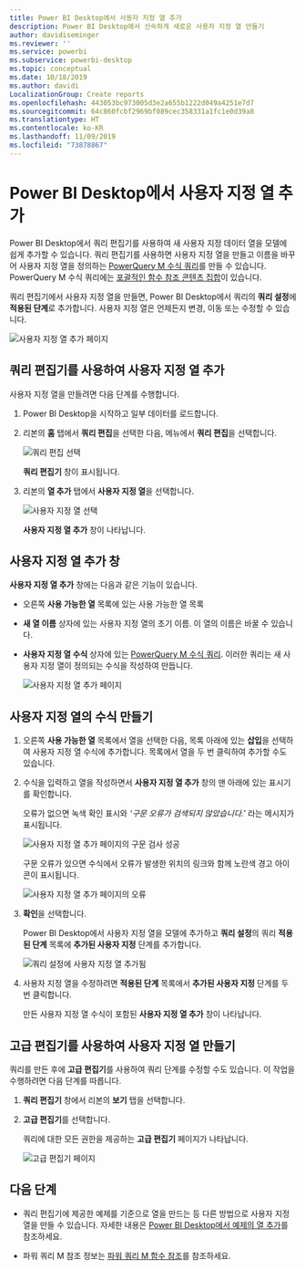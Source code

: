 ```yaml
---
title: Power BI Desktop에서 사용자 지정 열 추가
description: Power BI Desktop에서 신속하게 새로운 사용자 지정 열 만들기
author: davidiseminger
ms.reviewer: ''
ms.service: powerbi
ms.subservice: powerbi-desktop
ms.topic: conceptual
ms.date: 10/18/2019
ms.author: davidi
LocalizationGroup: Create reports
ms.openlocfilehash: 443053bc973005d3e2a655b1222d049a4251e7d7
ms.sourcegitcommit: 64c860fcbf2969bf089cec358331a1fc1e0d39a8
ms.translationtype: HT
ms.contentlocale: ko-KR
ms.lasthandoff: 11/09/2019
ms.locfileid: "73878867"
---
```

# <a name="add-a-custom-column-in-power-bi-desktop"></a>Power BI Desktop에서 사용자 지정 열 추가

Power BI Desktop에서 쿼리 편집기를 사용하여 새 사용자 지정 데이터 열을 모델에 쉽게 추가할 수 있습니다. 쿼리 편집기를 사용하면 사용자 지정 열을 만들고 이름을 바꾸어 사용자 지정 열을 정의하는 [PowerQuery M 수식 쿼리](https://docs.microsoft.com/powerquery-m/quick-tour-of-the-power-query-m-formula-language)를 만들 수 있습니다. PowerQuery M 수식 쿼리에는 [포괄적인 함수 참조 콘텐츠 집합](https://docs.microsoft.com/powerquery-m/power-query-m-function-reference)이 있습니다. 

쿼리 편집기에서 사용자 지정 열을 만들면, Power BI Desktop에서 쿼리의 **쿼리 설정**에 **적용된 단계**로 추가합니다. 사용자 지정 열은 언제든지 변경, 이동 또는 수정할 수 있습니다.

![사용자 지정 열 추가 페이지](media/desktop-add-custom-column/add-custom-column_01.png)

## <a name="use-query-editor-to-add-a-custom-column"></a>쿼리 편집기를 사용하여 사용자 지정 열 추가

사용자 지정 열을 만들려면 다음 단계를 수행합니다.

1. Power BI Desktop을 시작하고 일부 데이터를 로드합니다.

2. 리본의 **홈** 탭에서 **쿼리 편집**을 선택한 다음, 메뉴에서 **쿼리 편집**을 선택합니다.

   ![쿼리 편집 선택](media/desktop-add-custom-column/add-column-from-example_02.png)

   **쿼리 편집기** 창이 표시됩니다. 

2. 리본의 **열 추가** 탭에서 **사용자 지정 열**을 선택합니다.

   ![사용자 지정 열 선택](media/desktop-add-custom-column/add-custom-column_02.png)

   **사용자 지정 열 추가** 창이 나타납니다.

## <a name="the-add-custom-column-window"></a>사용자 지정 열 추가 창

**사용자 지정 열 추가** 창에는 다음과 같은 기능이 있습니다. 
- 오른쪽 **사용 가능한 열** 목록에 있는 사용 가능한 열 목록

- **새 열 이름** 상자에 있는 사용자 지정 열의 초기 이름. 이 열의 이름은 바꿀 수 있습니다.

- **사용자 지정 열 수식** 상자에 있는 [PowerQuery M 수식 쿼리](https://docs.microsoft.com/powerquery-m/power-query-m-function-reference). 이러한 쿼리는 새 사용자 지정 열이 정의되는 수식을 작성하여 만듭니다. 

   ![사용자 지정 열 추가 페이지](media/desktop-add-custom-column/add-custom-column_03.png)

## <a name="create-formulas-for-your-custom-column"></a>사용자 지정 열의 수식 만들기

1. 오른쪽 **사용 가능한 열** 목록에서 열을 선택한 다음, 목록 아래에 있는 **삽입**을 선택하여 사용자 지정 열 수식에 추가합니다. 목록에서 열을 두 번 클릭하여 추가할 수도 있습니다.

2. 수식을 입력하고 열을 작성하면서 **사용자 지정 열 추가** 창의 맨 아래에 있는 표시기를 확인합니다. 

   오류가 없으면 녹색 확인 표시와 *‘구문 오류가 검색되지 않았습니다.’* 라는 메시지가 표시됩니다.

   ![사용자 지정 열 추가 페이지의 구문 검사 성공](media/desktop-add-custom-column/add-custom-column_04.png)

   구문 오류가 있으면 수식에서 오류가 발생한 위치의 링크와 함께 노란색 경고 아이콘이 표시됩니다.

   ![사용자 지정 열 추가 페이지의 오류](media/desktop-add-custom-column/add-custom-column_05.png)

3. **확인**을 선택합니다. 

   Power BI Desktop에서 사용자 지정 열을 모델에 추가하고 **쿼리 설정**의 쿼리 **적용된 단계** 목록에 **추가된 사용자 지정** 단계를 추가합니다.

   ![쿼리 설정에 사용자 지정 열 추가됨](media/desktop-add-custom-column/add-custom-column_06.png)

4. 사용자 지정 열을 수정하려면 **적용된 단계** 목록에서 **추가된 사용자 지정** 단계를 두 번 클릭합니다. 

   만든 사용자 지정 열 수식이 포함된 **사용자 지정 열 추가** 창이 나타납니다.

## <a name="use-the-advanced-editor-for-custom-columns"></a>고급 편집기를 사용하여 사용자 지정 열 만들기

쿼리를 만든 후에 **고급 편집기**를 사용하여 쿼리 단계를 수정할 수도 있습니다. 이 작업을 수행하려면 다음 단계를 따릅니다.

1. **쿼리 편집기** 창에서 리본의 **보기** 탭을 선택합니다. 

2. **고급 편집기**를 선택합니다.

   쿼리에 대한 모든 권한을 제공하는 **고급 편집기** 페이지가 나타납니다. 

   ![고급 편집기 페이지](media/desktop-add-custom-column/add-custom-column_07.png)

   
## <a name="next-steps"></a>다음 단계

- 쿼리 편집기에 제공한 예제를 기준으로 열을 만드는 등 다른 방법으로 사용자 지정 열을 만들 수 있습니다. 자세한 내용은 [Power BI Desktop에서 예제의 열 추가](desktop-add-column-from-example.md)를 참조하세요.

- 파워 쿼리 M 참조 정보는 [파워 쿼리 M 함수 참조](/powerquery-m/power-query-m-function-reference)를 참조하세요.


